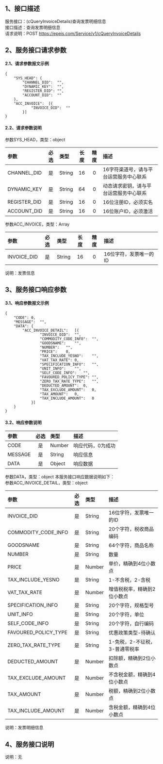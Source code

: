 ## 1、接口描述  
服务接口：(cQueryInvoiceDetails)查询发票明细信息  
接口描述：查询发票明细信息  
请求说明：POST https://epeis.com/Service/v1/cQueryInvoiceDetails  
  
## 2、服务接口请求参数  
#### 2.1、请求参数报文示例  
~~~  
{
	"SYS_HEAD":	{
		"CHANNEL_DID":	"",
		"DYNAMIC_KEY":	"",
		"REGISTER_DID":	"",
		"ACCOUNT_DID":	""
	},
	"ACC_INVOICE":	[{
			"INVOICE_DID":	""
		}]
}  
~~~  
#### 2.2、请求参数说明  
参数SYS_HEAD，类型：object  
  
| 参数 | 必选 | 类型 | 长度 | 精度 | 描述 |  
| :----------------- | :----: | :-------- | :----: | :----: | :---------------- |  
| CHANNEL_DID | 是 | String | 16 | 0 | 16字符渠道号，请与平台运营服务中心联系 |  
| DYNAMIC_KEY | 是 | String | 64 | 0 | 动态请求密钥，请与平台运营服务中心联系 |  
| REGISTER_DID      |  是  | String   | 16 | 0 | 16位注册ID，必须实名 |  
| ACCOUNT_DID       |  是  | String   | 16 | 0 | 16位账户ID，必须激活 |  
  
参数ACC_INVOICE，类型：Array  
  
| 参数              | 必选 | 类型     | 长度 | 精度 | 描述             |  
| :----------------- | :----: | :-------- | :----: | :----: | :---------------- |  
| INVOICE_DID |  是  | String   | 16 | 0 | 16位字符，发票唯一的ID |  
  
说明：发票信息  
  
## 3、服务接口响应参数  
#### 3.1、响应参数报文示例  
~~~  
{
	"CODE":	0,
	"MESSAGE":	"",
	"DATA":	{
		"ACC_INVOICE_DETAIL":	[{
				"INVOICE_DID":	"",
				"COMMODITY_CODE_INFO":	"",
				"GOODSNAME":	"",
				"NUMBER":	"",
				"PRICE":	0,
				"TAX_INCLUDE_YESNO":	"",
				"VAT_TAX_RATE":	0,
				"SPECIFICATION_INFO":	"",
				"UNIT_INFO":	"",
				"SELF_CODE_INFO":	"",
				"FAVOURED_POLICY_TYPE":	"",
				"ZERO_TAX_RATE_TYPE":	"",
				"DEDUCTED_AMOUNT":	0,
				"TAX_EXCLUDE_AMOUNT":	0,
				"TAX_AMOUNT":	0,
				"TAX_INCLUDE_AMOUNT":	0
			}]
	}
}  
~~~  
#### 3.2、响应参数说明  
  
| 参数              | 必选 | 类型     | 描述             |  
| :----------------- | :----: | :-------- | :---------------- |  
| CODE | 是 | Number | 响应代码，0为成功 |  
| MESSAGE | 是 | String | 响应信息 |  
| DATA | 是 | Object | 响应数据 |  
  
参数DATA，类型：object 本服务接口响应数据说明如下：  
参数ACC_INVOICE_DETAIL，类型：object  
  

| 参数              | 必选 | 类型     | 描述             |  
| :----------------- | :----: | :-------- | :---------------- |  
| INVOICE_DID |  是  | String   | 16位字符，发票唯一的ID |  
| COMMODITY_CODE_INFO |  是  | String   | 20个字符，税收商品编码 |  
| GOODSNAME |  是  | String   | 64个字符，商品名称 |  
| NUMBER |  是  | String   | 数量 |  
| PRICE |  是  | Number   | 单价，精确到4位小数点 |  
| TAX_INCLUDE_YESNO |  是  | String   | 1-不含税，2-含税 |  
| VAT_TAX_RATE |  是  | Number   | 增值税税率，精确到2位小数点 |  
| SPECIFICATION_INFO |  是  | String   | 20个字符，规格型号 |  
| UNIT_INFO |  是  | String   | 20个字符，单位 |  
| SELF_CODE_INFO |  是  | String   | 20个字符，自行编码 |  
| FAVOURED_POLICY_TYPE |  是  | String   | 优惠政策类型-待确认 |  
| ZERO_TAX_RATE_TYPE |  是  | String   | 1-免税，2-不征税，3-普通零税率 |  
| DEDUCTED_AMOUNT |  是  | Number   | 扣除额，精确到2位小数点 |  
| TAX_EXCLUDE_AMOUNT |  是  | Number   | 不含税金额，精确到4位小数点 |  
| TAX_AMOUNT |  是  | Number   | 税额，精确到2位小数点 |  
| TAX_INCLUDE_AMOUNT |  是  | Number   | 含税金额，精确到4位小数点 |  
  
说明：发票明细信息  
## 4、服务接口说明  
说明：无  
